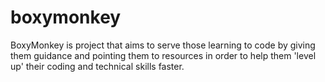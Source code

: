 boxymonkey
==========

BoxyMonkey is project that aims to serve those learning to code by giving them guidance and pointing them to resources in order to help them 'level up' their coding and technical skills faster.
